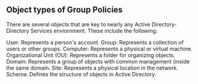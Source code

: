 ## Object types of Group Policies 
There are several objects that are key to nearly any Active Directory-Directory Services enviornment. These include the following:

User: Represents a person's account.
Group: Represents a collection of users or other groups.
Computer: Represents a physical or virtual machine.
Organizational Unit (OU): Represents a folder for organizing objects.
Domain: Represents a group of objects with common management (inside the same domain.
Site: Represents a physical location in the network.
Schema: Defines the structure of objects in Active Directory.
